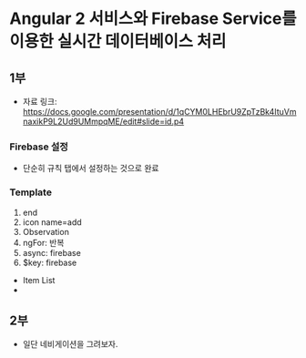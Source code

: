 # Angular 2 서비스와 Firebase Service를 이용한 실시간 데이터베이스 처리

## 1부
* 자료 링크: https://docs.google.com/presentation/d/1qCYM0LHEbrU9ZpTzBk4ItuVmnaxikP9L2Ud9UMmpqME/edit#slide=id.p4

### Firebase 설정
* 단순히 규칙 탭에서 설정하는 것으로 완료

### Template
1. end
2. icon name=add
3. Observation
4. ngFor: 반복
5. async: firebase
6. $key: firebase

* Item List
* 

## 2부
* 일단 네비게이션을 그려보자.
